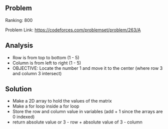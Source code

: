 ## Problem

Ranking: 800

Problem Link: https://codeforces.com/problemset/problem/263/A

## Analysis

- Row is from top to bottom (1 - 5)
- Column is from left to right (1 - 5)
- OBJECTIVE: Locate the number 1 and move it to the center (where row 3 and column 3 intersect)

## Solution

- Make a 2D array to hold the values of the matrix
- Make a for loop inside a for loop
- Store the row and column value in variables (add + 1 since the arrays are 0 indexed)
- return absolute value or 3 - row + absolute value of 3 - column